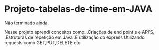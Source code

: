 # Projeto-tabelas-de-time-em-JAVA
Não terminado ainda.

Nesse projeto aprendi conceitos como: 
.Criações de end point's e API'S, 
.Estruturas de repetição em Java 
.E utilização do express
Utilizando requests como GET,PUT,DELETE etc
